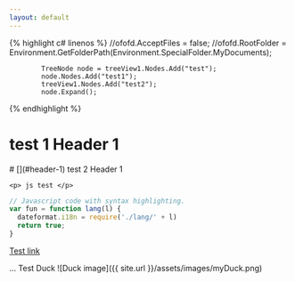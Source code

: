 ```yaml
---
layout: default
---
```


{% highlight c# linenos %}
			//ofofd.AcceptFiles = false;
			//ofofd.RootFolder = Environment.GetFolderPath(Environment.SpecialFolder.MyDocuments);

			TreeNode node = treeView1.Nodes.Add("test");
			node.Nodes.Add("test1");
			treeView1.Nodes.Add("test2");
			node.Expand();
{% endhighlight %}

 <h1> test 1 Header 1 </h1>
 # [](#header-1) test 2 Header 1

	<p> js test </p>
	
```js
// Javascript code with syntax highlighting.
var fun = function lang(l) {
  dateformat.i18n = require('./lang/' + l)
  return true;
}
```

[Test link](Usefull-Links)

... Test Duck
![Duck image]({{ site.url }}/assets/images/myDuck.png)
